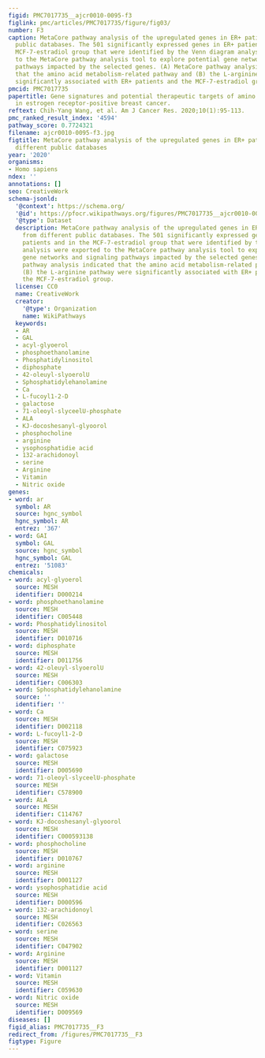 ```yaml
---
figid: PMC7017735__ajcr0010-0095-f3
figlink: pmc/articles/PMC7017735/figure/fig03/
number: F3
caption: MetaCore pathway analysis of the upregulated genes in ER+ patients from different
  public databases. The 501 significantly expressed genes in ER+ patients and in the
  MCF-7-estradiol group that were identified by the Venn diagram analysis were exported
  to the MetaCore pathway analysis tool to explore potential gene networks and signaling
  pathways impacted by the selected genes. (A) MetaCore pathway analysis indicated
  that the amino acid metabolism-related pathway and (B) the L-arginine pathway were
  significantly associated with ER+ patients and the MCF-7-estradiol group.
pmcid: PMC7017735
papertitle: Gene signatures and potential therapeutic targets of amino acid metabolism
  in estrogen receptor-positive breast cancer.
reftext: Chih-Yang Wang, et al. Am J Cancer Res. 2020;10(1):95-113.
pmc_ranked_result_index: '4594'
pathway_score: 0.7724321
filename: ajcr0010-0095-f3.jpg
figtitle: MetaCore pathway analysis of the upregulated genes in ER+ patients from
  different public databases
year: '2020'
organisms:
- Homo sapiens
ndex: ''
annotations: []
seo: CreativeWork
schema-jsonld:
  '@context': https://schema.org/
  '@id': https://pfocr.wikipathways.org/figures/PMC7017735__ajcr0010-0095-f3.html
  '@type': Dataset
  description: MetaCore pathway analysis of the upregulated genes in ER+ patients
    from different public databases. The 501 significantly expressed genes in ER+
    patients and in the MCF-7-estradiol group that were identified by the Venn diagram
    analysis were exported to the MetaCore pathway analysis tool to explore potential
    gene networks and signaling pathways impacted by the selected genes. (A) MetaCore
    pathway analysis indicated that the amino acid metabolism-related pathway and
    (B) the L-arginine pathway were significantly associated with ER+ patients and
    the MCF-7-estradiol group.
  license: CC0
  name: CreativeWork
  creator:
    '@type': Organization
    name: WikiPathways
  keywords:
  - AR
  - GAL
  - acyl-glyoerol
  - phosphoethanolamine
  - Phosphatidylinositol
  - diphosphate
  - 42-oleuyl-slyoerolU
  - Sphosphatidylehanolamine
  - Ca
  - L-fucoyl1-2-D
  - galactose
  - 71-oleoyl-slyceelU-phosphate
  - ALA
  - KJ-docoshesanyl-glyoorol
  - phosphocholine
  - arginine
  - ysophosphatidie acid
  - 132-arachidonoyl
  - serine
  - Arginine
  - Vitamin
  - Nitric oxide
genes:
- word: ar
  symbol: AR
  source: hgnc_symbol
  hgnc_symbol: AR
  entrez: '367'
- word: GAI
  symbol: GAL
  source: hgnc_symbol
  hgnc_symbol: GAL
  entrez: '51083'
chemicals:
- word: acyl-glyoerol
  source: MESH
  identifier: D000214
- word: phosphoethanolamine
  source: MESH
  identifier: C005448
- word: Phosphatidylinositol
  source: MESH
  identifier: D010716
- word: diphosphate
  source: MESH
  identifier: D011756
- word: 42-oleuyl-slyoerolU
  source: MESH
  identifier: C006303
- word: Sphosphatidylehanolamine
  source: ''
  identifier: ''
- word: Ca
  source: MESH
  identifier: D002118
- word: L-fucoyl1-2-D
  source: MESH
  identifier: C075923
- word: galactose
  source: MESH
  identifier: D005690
- word: 71-oleoyl-slyceelU-phosphate
  source: MESH
  identifier: C578900
- word: ALA
  source: MESH
  identifier: C114767
- word: KJ-docoshesanyl-glyoorol
  source: MESH
  identifier: C000593138
- word: phosphocholine
  source: MESH
  identifier: D010767
- word: arginine
  source: MESH
  identifier: D001127
- word: ysophosphatidie acid
  source: MESH
  identifier: D000596
- word: 132-arachidonoyl
  source: MESH
  identifier: C026563
- word: serine
  source: MESH
  identifier: C047902
- word: Arginine
  source: MESH
  identifier: D001127
- word: Vitamin
  source: MESH
  identifier: C059630
- word: Nitric oxide
  source: MESH
  identifier: D009569
diseases: []
figid_alias: PMC7017735__F3
redirect_from: /figures/PMC7017735__F3
figtype: Figure
---
```

